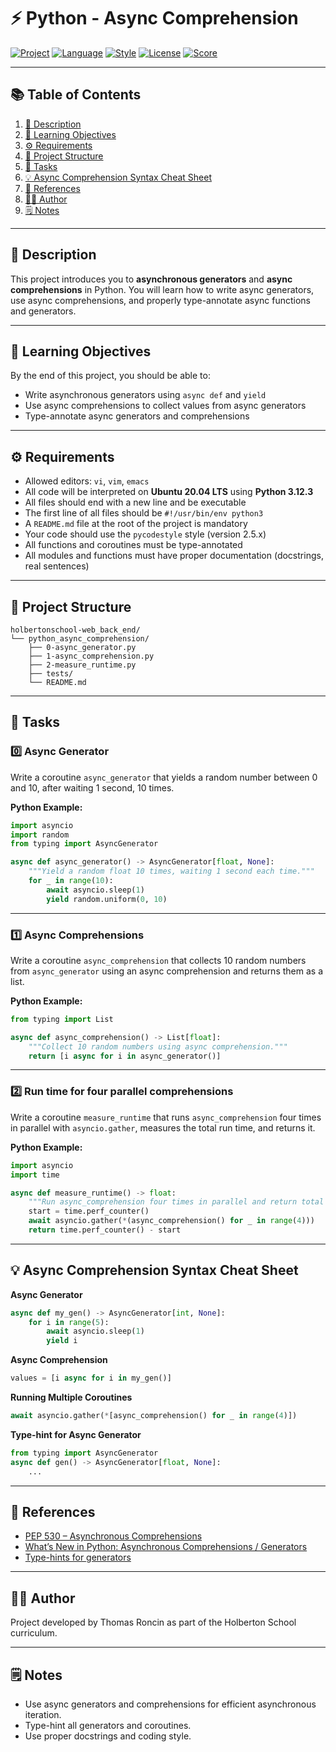 # ⚡ Python - Async Comprehension

[![Project](https://img.shields.io/badge/Project-Holberton-blue)]()
[![Language](https://img.shields.io/badge/Python-3.12.3-blue.svg)]()
[![Style](https://img.shields.io/badge/Code%20Style-pycodestyle%202.5.x-yellowgreen)]()
[![License](https://img.shields.io/badge/License-Holberton-green)]()
[![Score](https://img.shields.io/badge/Score-100%25-brightgreen)]()

---

## 📚 Table of Contents

1. [📖 Description](#-description)
2. [🎯 Learning Objectives](#-learning-objectives)
3. [⚙️ Requirements](#️-requirements)
4. [📁 Project Structure](#-project-structure)
5. [📝 Tasks](#-tasks)
6. [💡 Async Comprehension Syntax Cheat Sheet](#-async-comprehension-syntax-cheat-sheet)
7. [🔗 References](#-references)
8. [🧑‍💻 Author](#-author)
9. [🗒️ Notes](#️-notes)

---

## 📖 Description

This project introduces you to **asynchronous generators** and **async comprehensions** in Python. You will learn how to write async generators, use async comprehensions, and properly type-annotate async functions and generators.

---

## 🎯 Learning Objectives

By the end of this project, you should be able to:

- Write asynchronous generators using `async def` and `yield`
- Use async comprehensions to collect values from async generators
- Type-annotate async generators and comprehensions

---

## ⚙️ Requirements

- Allowed editors: `vi`, `vim`, `emacs`
- All code will be interpreted on **Ubuntu 20.04 LTS** using **Python 3.12.3**
- All files should end with a new line and be executable
- The first line of all files should be `#!/usr/bin/env python3`
- A `README.md` file at the root of the project is mandatory
- Your code should use the `pycodestyle` style (version 2.5.x)
- All functions and coroutines must be type-annotated
- All modules and functions must have proper documentation (docstrings, real sentences)

---

## 📁 Project Structure

```text
holbertonschool-web_back_end/
└── python_async_comprehension/
    ├── 0-async_generator.py
    ├── 1-async_comprehension.py
    ├── 2-measure_runtime.py
    ├── tests/
    └── README.md
```

---

## 📝 Tasks

### 0️⃣ Async Generator

Write a coroutine `async_generator` that yields a random number between 0 and 10, after waiting 1 second, 10 times.

**Python Example:**
```python
import asyncio
import random
from typing import AsyncGenerator

async def async_generator() -> AsyncGenerator[float, None]:
    """Yield a random float 10 times, waiting 1 second each time."""
    for _ in range(10):
        await asyncio.sleep(1)
        yield random.uniform(0, 10)
```
---

### 1️⃣ Async Comprehensions

Write a coroutine `async_comprehension` that collects 10 random numbers from `async_generator` using an async comprehension and returns them as a list.

**Python Example:**
```python
from typing import List

async def async_comprehension() -> List[float]:
    """Collect 10 random numbers using async comprehension."""
    return [i async for i in async_generator()]
```
---

### 2️⃣ Run time for four parallel comprehensions

Write a coroutine `measure_runtime` that runs `async_comprehension` four times in parallel with `asyncio.gather`, measures the total run time, and returns it.

**Python Example:**
```python
import asyncio
import time

async def measure_runtime() -> float:
    """Run async_comprehension four times in parallel and return total run time."""
    start = time.perf_counter()
    await asyncio.gather(*(async_comprehension() for _ in range(4)))
    return time.perf_counter() - start
```
---

## 💡 Async Comprehension Syntax Cheat Sheet

**Async Generator**
```python
async def my_gen() -> AsyncGenerator[int, None]:
    for i in range(5):
        await asyncio.sleep(1)
        yield i
```

**Async Comprehension**
```python
values = [i async for i in my_gen()]
```

**Running Multiple Coroutines**
```python
await asyncio.gather(*[async_comprehension() for _ in range(4)])
```

**Type-hint for Async Generator**
```python
from typing import AsyncGenerator
async def gen() -> AsyncGenerator[float, None]:
    ...
```

---

## 🔗 References

- [PEP 530 – Asynchronous Comprehensions](https://peps.python.org/pep-0530/)
- [What’s New in Python: Asynchronous Comprehensions / Generators](https://docs.python.org/3/whatsnew/3.6.html#pep-530-asynchronous-comprehensions)
- [Type-hints for generators](https://docs.python.org/3/library/typing.html#typing.Generator)

---

## 🧑‍💻 Author

Project developed by Thomas Roncin as part of the Holberton School curriculum.

---

## 🗒️ Notes

- Use async generators and comprehensions for efficient asynchronous iteration.
- Type-hint all generators and coroutines.
- Use proper docstrings and coding style.
